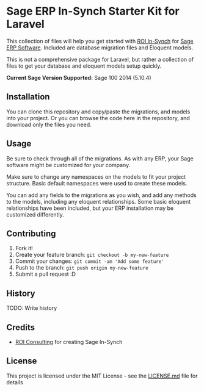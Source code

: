 # Sage ERP In-Synch Starter Kit for Laravel

This collection of files will help you get started with [ROI In-Synch](https://www.roi-consulting.com/ "In-Synch for Sage by ROI Consulting") for [Sage ERP Software](https://www.sage.com/en-us/products/sage-100 "Sage 100 ERP Software"). Included are database migration files and Eloquent models.

This is not a comprehensive package for Laravel, but rather a collection of files to get your database and eloquent models setup quickly.

**Current Sage Version Supported:** Sage 100 2014 (5.10.4)

## Installation

You can clone this repository and copy/paste the migrations, and models into your project. Or you can browse the code here in the repository, and download only the files you need.

## Usage

Be sure to check through all of the migrations. As with any ERP, your Sage software might be customized for your company.

Make sure to change any namespaces on the models to fit your project structure. Basic default namespaces were used to create these models.

You can add any fields to the migrations as you wish, and add any methods to the models, including any eloquent relationships. Some basic eloquent relationships have been included, but your ERP installation may be customized differently. 

## Contributing

1. Fork it!
2. Create your feature branch: `git checkout -b my-new-feature`
3. Commit your changes: `git commit -am 'Add some feature'`
4. Push to the branch: `git push origin my-new-feature`
5. Submit a pull request :D

## History

TODO: Write history

## Credits

* [ROI Consulting](https://www.roi-consulting.com/ "In-Synch for Sage by ROI Consulting") for creating Sage In-Synch

## License

This project is licensed under the MIT License - see the [LICENSE.md](LICENSE.md) file for details
